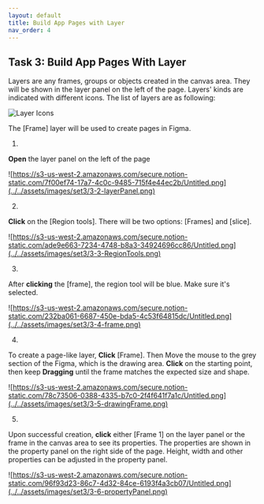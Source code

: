 ```yaml
---
layout: default
title: Build App Pages with Layer
nav_order: 4
---
```


## Task 3: Build App Pages With Layer

Layers are any frames, groups or objects created in the canvas area. They will be shown in the layer panel on the left of the page. Layers' kinds are indicated with different icons. The list of layers are as following:

![Layer Icons](../../assets/images/set3/3-1-layerIcons.png)

The [Frame] layer will be used to create pages in Figma.

1.
**Open** the layer panel on the left of the page

![https://s3-us-west-2.amazonaws.com/secure.notion-static.com/7f00ef74-17a7-4c0c-9485-715f4e44ec2b/Untitled.png](../../assets/images/set3/3-2-layerPanel.png)

2.
**Click** on the [Region tools]. There will be two options: [Frames] and [slice].

![https://s3-us-west-2.amazonaws.com/secure.notion-static.com/ade9e663-7234-4748-b8a3-34924696cc86/Untitled.png](../../assets/images/set3/3-3-RegionTools.png)

3.
After **clicking** the [frame], the region tool will be blue. Make sure it's selected.


![https://s3-us-west-2.amazonaws.com/secure.notion-static.com/232ba061-6687-450e-bda5-4c53f64815dc/Untitled.png](../../assets/images/set3/3-4-frame.png)

4.
To create a page-like layer, **Click** [Frame]. Then Move the mouse to the grey section of the Figma, which is the drawing area. **Click** on the starting point, then keep **Dragging** until the frame matches the expected size and shape.

![https://s3-us-west-2.amazonaws.com/secure.notion-static.com/78c73506-0388-4335-b7c0-2f4f641f7a1c/Untitled.png](../../assets/images/set3/3-5-drawingFrame.png)

5.
Upon successful creation, **click** either [Frame 1] on the layer panel or the frame in the canvas area to see its properties. The properties are shown in the property panel on the right side of the page. Height, width and other properties can be adjusted in the property panel.

![https://s3-us-west-2.amazonaws.com/secure.notion-static.com/96f93d23-86c7-4d32-84ce-6193f4a3cb07/Untitled.png](../../assets/images/set3/3-6-propertyPanel.png)
